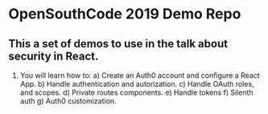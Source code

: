 # OpenSouthCode 2019 Demo Repo

## This a set of demos to use in the talk about security in React.

1. You will learn how to:
   a) Create an Auth0 account and configure a React App.
   b) Handle authentication and autorization.
   c) Handle OAuth roles, and scopes.
   d) Private routes components.
   e) Handle tokens
   f) Silenth auth
   g) Auth0 customization.
